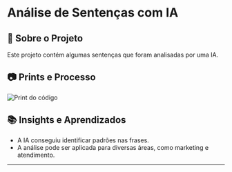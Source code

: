 # Análise de Sentenças com IA  

## 📌 Sobre o Projeto  
Este projeto contém algumas sentenças que foram analisadas por uma IA.  

## 📷 Prints e Processo  
![Print do código](link_da_imagem)  

## 📚 Insights e Aprendizados  
- A IA conseguiu identificar padrões nas frases.  
- A análise pode ser aplicada para diversas áreas, como marketing e atendimento.  

---
